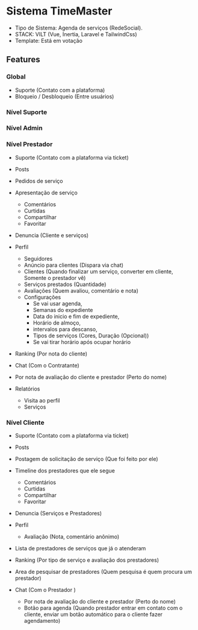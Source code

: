 # Sistema TimeMaster

- Tipo de Sistema: Agenda de serviços (RedeSocial).
- STACK: VILT (Vue, Inertia, Laravel e TailwindCss)
- Template: Está em votação

## Features

### Global

- Suporte (Contato com a plataforma)
- Bloqueio / Desbloqueio (Entre usuários)

### Nível Suporte

### Nível Admin

### Nível Prestador

- Suporte (Contato com a plataforma via ticket)

- Posts
 - Pedidos de serviço
 - Apresentação de serviço
   - Comentários
   - Curtidas
   - Compartilhar
   - Favoritar

- Denuncia (Cliente e serviços)

- Perfil
  - Seguidores
  - Anúncio para clientes (Dispara via chat)
  - Clientes (Quando finalizar um serviço, converter em cliente, Somente o prestador vê)
  - Serviços prestados (Quantidade)
  - Avaliações (Quem avaliou, comentário e nota)
  - Configurações
	  - Se vai usar agenda,
	  - Semanas do expediente
	  - Data do inicio e fim de expediente,
	  - Horário de almoço, 
	  - intervalos para descanso, 
	  - Tipos de serviços (Cores, Duração (Opcional))
	  - Se vai tirar horário após ocupar horário

- Ranking (Por nota do cliente)

- Chat (Com o Contratante)
-  Por nota de avaliação do cliente e prestador (Perto do nome)

- Relatórios
  - Visita ao perfil
  - Serviços


### Nível Cliente

- Suporte (Contato com a plataforma via ticket)

- Posts
 - Postagem de solicitação de serviço (Que foi feito por ele)
 - Timeline dos prestadores que ele segue
   - Comentários
   - Curtidas
   - Compartilhar
   - Favoritar

- Denuncia (Serviços e Prestadores)

- Perfil
  - Avaliação (Nota, comentário anônimo)

- Lista de prestadores de serviços que já o atenderam

- Ranking (Por tipo de serviço e avaliação dos prestadores)

- Area de pesquisar de prestadores (Quem pesquisa é quem procura um prestador)

- Chat (Com o Prestador )
  - Por nota de avaliação do cliente e prestador (Perto do nome)
  - Botão para agenda (Quando prestador entrar em contato com o cliente, enviar um botão automático para o cliente fazer agendamento)
